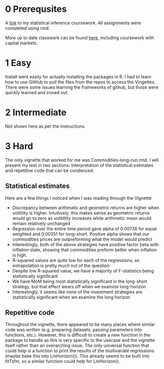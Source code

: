 # 0 Prerequsites
A [link](https://github.com/ethanwang04/Stat_111) to my statistical inference coursework. All assignments were completed using rmd.

More up to date classwork can be found [here](https://github.com/ethanwang04/Classes_S24), including coursework with capital markets.

# 1 Easy
Install went easily for actually installing the packages in R. I had to learn how to use GitHub to pull the files from the repos to access the Vingettes. There were some issues learning the frameworks of github, but those were quickly learned and ironed out.

# 2 Intermediate

Not shown here as per the instructions. 

# 3 Hard

The only vignette that worked for me was Commodities-long-run.rmd. I will present my test in two sections: Interpretation of the statistical estimates and repetitive code that can be condenced.

## Statistical estimates

Here are a few things I noticed when I was reading through the Vignette

- Discrepancy between arithmatic and geometric returns are higher when volitility is higher. Intuitively, this makes sense as geometric returns would go to zero as volititlity increases while arithmetic mean would remain relatively unchanged
- Regression over the entire time period gave alpha of 0.00728 for equal weighted and 0.00351 for long-short. Positive alpha shows that our commodities prices are outpreforming what the model would predict
- Interestingly, both of the above strategies have positive factor beta with inflation state, showing that commodities preform better when inflation is high.
- R-squared values are quite low for each of the regressions, so extrapolation is pretty much out of the question
- Despite low R-squared value, we have a majority of F-statistics being statistically significant
- We have MoM being most statistically significant in the long-short strategy, but that effect wears off when we examine long-horizon
- Interestingly, it seems like none of the investment strategies are statistically significant when we examine the long horizon
  

## Repetitive code
Throughout the vignette, there appeared to be many places where similar code was written (e.g. preparing datasets, passing parameters into functions, etc.). However, this is difficult to create a new function in the package to handle as this is very specific to the usecase and the vignette itself rather than an overarching issue. The only universal function that could help is a function to print the results of the multivariate regressions (maybe bake this into LmHorizon()). This already seems to be built into fitTsfm, so a similar function could help for LmHorizon().
